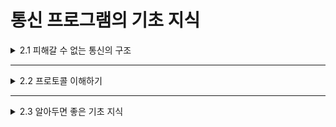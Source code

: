 # 통신 프로그램의 기초 지식

<details>
<summary>2.1 피해갈 수 없는 통신의 구조</summary>
<div markdown="1">       

#### 데이터는 어떻게 전달되는가
* **패킷** : 데이터를 전달하는 구조(묶음)
* 컴퓨터 등의 단말 안에 있는 데이터는 `패킷` 이라는 그릇에 담겨서 운반됨
* 단말은 데이터를 패킷에 넣어 **통신할 상대에게 보냄**
* 데이터 송신은 패킷에 `IP 주소` 라는 수신인 정보를 넣어서 보냄
  * **IP 주소** : 문자 그대로 단말에 할당된 주소를 뜻함
* 데이터를 보낼 때는 `포트 번호`를 패킷에 실어 보냄
  * IP 주소로 보낸 짐이 도착하면 포트 번호로 이 주소에 살고 있는 누구 앞으로 온 건지 알 수 있음
  * 즉, 통신 상대의 단말에서 받은 데이터를 어느 애플리케이션에서 사용할지 판단할 수 있음

#### 데이터가 사라진다?
* 패킷에서도 도중에 데이터가 사라지거나(**패킷 유실**) 파괴되는 경우가 있음
  * 일부 기기가 고장 나서 송신 데이터를 더는 운반할 수 없을 때
  * 성능이 낮은 일부 기기에 처리할 수 있는 양을 넘어서는 데이터가 전달될 때
* 이러한 패킷 유실 문제를 대처하기 위한 방법은 아래에서 다룰 예정
* 허브/스위치/스위치/공유기의 차이
  * **허브**
    * 컴퓨터와 컴퓨터를 연결해주는 장치
    * 각각의 컴퓨터들의 주소(MAC 주소)를 기억하지 않기 때문에 네트워크 규모가 커지면 통신 효율이 떨어짐
  * **스위치**
    * 컴퓨터와 컴퓨터를 연결해주는 장치
    * MAC 주소를 기억해 허브보다 효율적인 통신을 가능케 함
  * **라우터**
    * 네트워크가 인터넷에 접속할 수 있도록 해주는 장치
    * 통신 신호들의 경로를 지정해주는 장치
  * **공유기**
    * 네트워크의 컴퓨터들이 인터넷에 접속할 수 있도록, IP 주소를 할당해 주는 장치
    * 하나의 회선에서 여러 대의 컴퓨터가 인터넷에 접속할 수 있게 해줌
</div>
</details>

___

<details>
<summary>2.2 프로토콜 이해하기</summary>
<div markdown="1">       

#### 안심할 수 있는 TCP
* TCP의 접속 처리를 이용하면 **확인 응답(ACK, Acknowledgement)** 이라는 답장이 되돌아옴
* 응답 안에 있는 수신 버퍼의 크기보다 보내고자 하는 데이터가 작으면 전송을 시작함
* 데이터를 보낼 수 있는 상태인 경우 TCP는 데이터 전송을 시작함
* 데이터를 수신하면 수신했음을 알리는 확인 응답을 돌려보냄
* 보낸 곳에서 확인 응답 메시지를 받으면 데이터 전송은 끝남
* 이처럼 TCP는 여러 가지 통지와 응답을 내부에서 주고받으면서 데이터를 송수신함
  
#### TCP의 장점과 단점
* 데이터의 **전송과 순서를 보증**하므로 전송 순서가 중요한 데이터를 주고받을 때 사용하며, HTTP와 FTP에서 사용되는 프로토콜임
* 전송할 데이터가 클 경우
  * 데이터를 **`세그먼트(segment)`**라는 데이터로 작게 나누고, TCP가 다룰 수 있는 **`헤더(header)`**를 세그먼트에 붙임
  * 즉, 크기가 큰 데이터는 통신 상대에게 통째로 전달하는 게 아니라 **통신에서 다룰 수 있는 크기로 나눔**
  * 애플리케이션에서 보낸 **`스트림 데이터(stream data)`**를 버퍼에 저장하고, 데이터를 세그먼트로 나누어 송수신함
  * 수신한 쪽은 세그먼트를 다시 결합해서 애플리케이션에 전달함
* 전송할 데이터가 작을 경우
  * 각각의 작은 데이터를 TCP 버퍼에 한데 모아 시스템이 최적인 타이밍에 송신함
  * So, 애플리케이션이 송신을 지시해도 **TCP 버퍼가 꽉 차거나 규정 시간이 지나기 전**에는 실제로 송신되지 않음
  * 결국, **애플리케이션이 지시한 타이밍보다 지연되어 송신된다는 단점**이 있음
* 수신 데이터는 송신된 때와 상태가 같지 않음
  * 데이터를 전송하기 쉽게 결합해서 보내고 그대로 수신함
  * So, 수신하는 쪽 애플리케이션에서는 결합한 데이터를 다시 나누어야 함
* 정리
  * 순서에 맞춰 꼼꼼하게 수송신이 진행되기 때문에 보다 정확하다는 장점이 있음
  * 반면, 그만큼 시간이 오래 걸린다는 단점을 지님

#### 속도가 빠른 UDP
* UDP는 쓸데없는 처리를 하지 않음
* 큰 데이터를 작게 나누거나 작은 데이터를 모으지도 않음
* 전달과 순서를 보증하지 않는 대신 빠른 속도를 자랑함

#### UDP의 장점과 단점
* 장점
  * 복잡한 처리를 하지 않는 대신에 **데이터를 빠르게 전달**할 수 있음
* 단점
  * TCP처럼 **전달이나 순서를 보증하는 등의 편리한 기능이 없음**
    * So, 전달을 보증하지 않으므로
      * 패킷이 유실돼도 재전송하지 않고 그대로 데이터가 없어지기 때문에 대량으로 데이터를 전송하려면 애플리케이션에서 데이터 송수신을 관리해야 함
    * 순서도 보증하지 않으므로 전달한 순서가 뒤바뀐 경우에는 애플리케이션에서 순서를 바로잡아야 함

#### 온라인 게임에서 사용하는 프로토콜
|  | TCP | UDP |
| :---: | :---: | :---: |
| 장점 | 전달을 보증한다.| 처리가 단순하고 전송 속도가 빠르다. |
|      | 순서를 보증한다.|                                  |
|      | 혼잡을 제어한다.|                                  |
| 단점 | 처리가 복잡하므로 전송 속도가 느리다. | 전달을 보증하지 않는다.|
|      |                                    |순서를 보증하지 않는다. |

* 온라인 게임에서는 오히려 UDP를 많이 사용함. why?
  * TCP로 데이터를 주고받으면 순서를 보증해주고 패킷이 유실되면 재전송함
  * 재전송하니 믿음직하지만 이런 재전송 구조는 게임에 적합하지 않음
  * TCP는 최초의 세그먼트를 송신한 뒤 미리 정해진 **`재전송 타임아웃(RTO)`** 시간까지 통신 상대한테 확인 응답이 돌아오지 않으면 재전송함
  * TCP 사양에서는 전송이 반복되면 재전송 타임아웃이 두 배로 늘어남
    * 즉, 재전송 시 타임아웃은 최초 타임아웃보다 시간이 배로 걸린다는 뜻!
    * 턴 게임이면 몰라도 실시간 게임에서는 사용하기 힘들다는 점
* UDP를 채용하고 거기에 TCP와 같은 편리한 기능을 필요한 만큼 구현하면 TCP보다 빨리 보낼 수 있음
  * 재전송 구조는 만들기 어렵지만, 한 번만 작성하면 계속 사용할 수 있음
* **RUDP(Reliable UDP) 프로토콜**
  * 패킷 유실 시 재전송하거나 수신 패킷의 확인 응답을 받는 기능을 갖추고 있음
  * TCP보다 빠르고 편리한 재전송 구조로 전달을 보증하는 UDP를 사용할 수 있음
  * 단, TCP와 UDP 처럼 표준으로 제공되는 프로토콜이 아님
  * SDK로 별도 제공되는 것을 구하거나 프로토콜 사양에 맞게 직접 구현해야 사용 가능함
</div>
</details>

___

<details>
<summary>2.3 알아두면 좋은 기초 지식</summary>
<div markdown="1">       

#### 지연은 반드시 발생한다
* 패킷을 통신 상대에게 보내도 곧바로 전달되지 않음
  * 통신하는 단말 간에 통신 기기가 여러 대 있고, 통신 기기 각각이 패킷을 처리하는 시간이 필요하기 때문에
  * 처리 시간이 누적되면서 전달 시간은 조금씩 지연됨
* So, **송신된 시각**과 **전달된 시각** 사이에 시차가 발생함.
  * 이 시차를 **`지연 시간(레이턴시)`** 라고 함
  * **`편도 레이턴시`** : 데이터를 송신하고 상대에게 전달되기까지의 시간
  * **`왕복 레이턴시`** : 데이터를 송신한 뒤 상대의 응답을 받을 때까지의 시간
* **RTT(Round Trip Time)**
  * 단말 두 대에서 데이터를 송신해달라고 요청했을 때, 상대의 응답을 받을 때까지 어느 정도 시간이 걸렸는지 나타내는 왕복 레이턴시임
* 실시간 온라인 게임에서는 상대의 입력을 즉시 반영하지 않으면 함께 플레이하는 플레이어의 반응이 느려짐
  * But, 통신을 통해 상대의 입력 정보를 반영하려면 적어도 편도 레이턴시만큼은 반드시 느려짐
  * 온라인 게임을 만들 때에는 플레이어가 이런 레이턴시를 느끼지 못하도록 해야 함

#### 통신량을 생각해보자
* 실시간 액션 게임에서는 높은 빈도로 데이터를 전송해야 통신 상대에게 즉시 정보를 반영할 수 있음
  * But, 데이터를 대량으로 자주 보내면 결국 네트워크 이용률이 높아지게 됨
  * 네트워크 이용률이 높아지면 **지연이 커지거나 패킷이 유실되어 다시 전송**해야 함
* 데이터 송신량-통신 대역의 관계(수조 안에 들어오는 물의 양-나가는 물의 양의 관계와 유사
* 물=송신할 패킷/수조=라우터,허브/수조의 용량=처리 능력/물 빠지는 구멍=회선의 굵기(통신 대역)
  * 들어오는 물의 양이 적고 나가는 구멍이 크면 수조에 물이 차지 않고 원활하게 흘러감
    * 들어오는 패킷의 양이 적고 통신 대역이 크면 데이터 송신이 원활하게 흘러감
  * 들어오는 물의 양이 나가는 물의 양보다 많으면 물은 수조 밖으로 넘침
    * 들어오는 패킷의 양이 나가는 패킷보다 많으면 패킷이 유실되어 상대에게 전달되지 않음
  * 수조에 물이 찬 상태 = 라우터 등의 버퍼에 패킷이 채워진 상태, 송신될 순서를 기다리는 것
* 통신 상대의 데이터 통신 속도는 “**통신 대역**이 넓다(혹은 좁다).”고 표현함
  * 통신 대역은 1초에 몇 비트 전송되는지 나타내는 `bps(bit per second)`로 측정할 수 있음
  * 통신 대역이 넓으면 흐르는 데이터양도 많고, 빠르게 송수신할 수 있음
  * 통신 대역이 좁으면 흐르는 데이터양이 적고, 대용량 데이터를 보내면 원활하게 처리할 수 없어 지연과 소실이 발생함
* So, 게임에서 사용하는 데이터 외에 통신 레이어에서 추가되는 만큼 통신량이 증가하기 때문에 게임에서 사용하는 데이터 통신은 **가능한 작은 데이터로, 적은 횟수로 송신**하는 게 좋음
* 통신할 데이터의 사양이 정해지면 필요한 통신량을 계산해서 어느 정도 대역까지 게임을 플레이할 수 있는지 확인하고, 게임을 플레이할 수 있음을 보증하는 통신 대역을 설정해야 함
</div>
</details>
